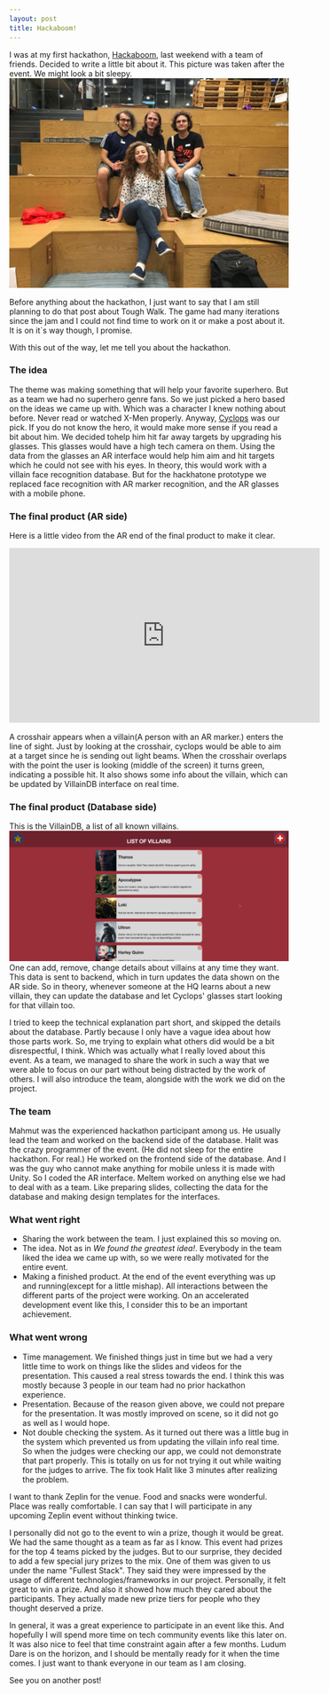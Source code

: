 ```yaml
---
layout: post
title: Hackaboom!
---
```

I was at my first hackathon, [Hackaboom](https://twitter.com/zeplin_tr), last weekend with a team of friends. Decided to write a little bit about it.
This picture was taken after the event. We might look a bit sleepy.
![team.jpg](\images\blog\hackaboom\team.jpg "team.jpg")
<!--break-->
Before anything about the hackathon, I just want to say that I am still planning to do that post about Tough Walk. The game had many iterations since the jam and I could not find time to work on it or make a post about it. It is on it`s way though, I promise.

With this out of the way, let me tell you about the hackathon.

### The idea

The theme was making something that will help your favorite superhero. But as a team we had no superhero genre fans. So we just picked a hero based on the ideas we came up with.
Which was a character I knew nothing about before. Never read or watched X-Men properly. Anyway, [Cyclops](https://en.wikipedia.org/wiki/Cyclops_(Marvel_Comics)) was our pick. If you do not know the hero, it would make more sense if you read a bit about him.
We decided tohelp him hit far away targets by upgrading his glasses. This glasses would have a high tech camera on them. Using the data from the glasses an AR interface would help him aim and hit targets which he could not see with his eyes. In theory, this would work with a villain face recognition database. But for the hackhatone prototype we replaced face recognition with AR marker recognition, and the AR glasses with a mobile phone.

### The final product (AR side)
Here is a little video from the AR end of the final product to make it clear.

<iframe width="560" height="315" src="https://www.youtube.com/embed/usNv0fYOb-w" frameborder="0" allow="autoplay; encrypted-media" allowfullscreen></iframe>

A crosshair appears when a villain(A person with an AR marker.) enters the line of sight. Just by looking at the crosshair, cyclops would be able to aim at a target since he is sending out light beams. When the crosshair overlaps with the point the user is looking (middle of the screen) it turns green, indicating a possible hit. It also shows some info about the villain, which can be updated by VillainDB interface on real time.
### The final product (Database side)
This is the VillainDB, a list of all known villains.
![villainDB.png](\images\blog\hackaboom\villainDB.png "villainDB.png")
One can add, remove, change details about villains at any time they want. This data is sent to backend, which in turn updates the data shown on the AR side. So in theory, whenever someone at the HQ learns about a new villain, they can update the database and let Cyclops' glasses start looking for that villain too.

I tried to keep the technical explanation part short, and skipped the details about the database. Partly because I only have a vague idea about how those parts work. So, me trying to explain what others did would be a bit disrespectful, I think. Which was actually what I really loved about this event. As a team, we managed to share the work in such a way that we were able to focus on our part without being distracted by the work of others. I will also introduce the team, alongside with the work we did on the project.

### The team
Mahmut was the experienced hackathon participant among us. He usually lead the team and worked on the backend side of the database.
Halit was the crazy programmer of the event. (He did not sleep for the entire hackathon. For real.) He worked on the frontend side of the database.
And I was the guy who cannot make anything for mobile unless it is made with Unity. So I coded the AR interface.
Meltem worked on anything else we had to deal with as a team. Like preparing slides, collecting the data for the database and making design templates for the interfaces.

### What went right
- Sharing the work between the team. I just explained this so moving on.
- The idea. Not as in *We found the greatest idea!*. Everybody in the team liked the idea we came up with, so we were really motivated for the entire event.
- Making a finished product. At the end of the event everything was up and running(except for a little mishap). All interactions between the different parts of the project were working. On an accelerated development event like this, I consider this to be an important achievement.

### What went wrong
- Time management. We finished things just in time but we had a very little time to work on things like the slides and videos for the presentation. This caused a real stress towards the end. I think this was mostly because 3 people in our team had no prior hackathon experience. 
- Presentation. Because of the reason given above, we could not prepare for the presentation. It was mostly improved on scene, so it did not go as well as I would hope.
- Not double checking the system. As it turned out there was a little bug in the system which prevented us from updating the villain info real time. So when the judges were checking our app, we could not demonstrate that part properly. This is totally on us for not trying it out while waiting for the judges to arrive. The fix took Halit like 3 minutes after realizing the problem.

I want to thank Zeplin for the venue. Food and snacks were wonderful. Place was really comfortable. I can say that I will participate in any upcoming Zeplin event without thinking twice.

I personally did not go to the event to win a prize, though it would be great. We had the same thought as a team as far as I know. This event had prizes for the top 4 teams picked by the judges. But to our surprise, they decided to add a few special jury prizes to the mix. One of them was given to us under the name "Fullest Stack". They said they were impressed by the usage of different technologies/frameworks in our project. Personally, it felt great to win a prize. And also it showed how much they cared about the participants. They actually made new prize tiers for people who they thought  deserved a prize.

In general, it was a great experience to participate in an event like this. And hopefully I will spend more time on tech community events like this later on. It was also nice to feel that time constraint again after a few months. Ludum Dare is on the horizon, and I should be mentally ready for it when the time comes. I just want to thank everyone in our team as I am closing.

See you on another post!